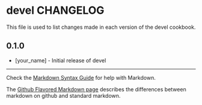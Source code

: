 devel CHANGELOG
===============

This file is used to list changes made in each version of the devel cookbook.

0.1.0
-----
- [your_name] - Initial release of devel

- - -
Check the [Markdown Syntax Guide](http://daringfireball.net/projects/markdown/syntax) for help with Markdown.

The [Github Flavored Markdown page](http://github.github.com/github-flavored-markdown/) describes the differences between markdown on github and standard markdown.
